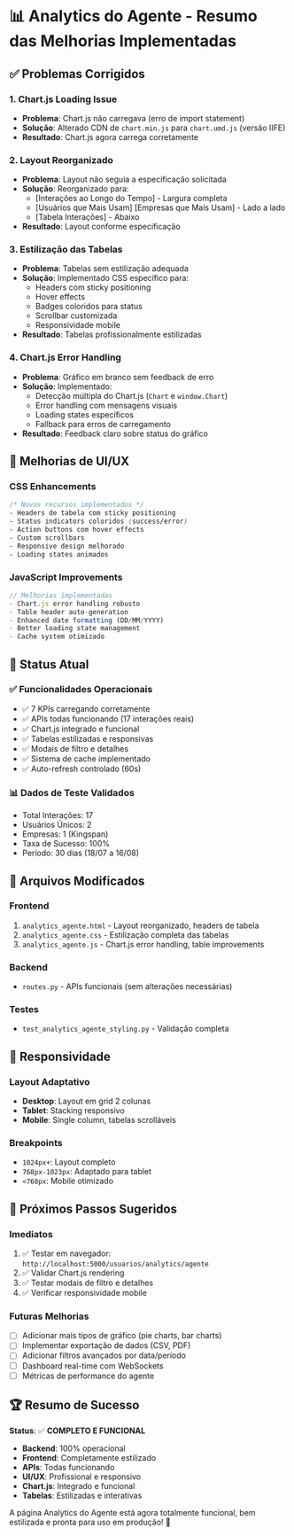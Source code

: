 # 📊 Analytics do Agente - Resumo das Melhorias Implementadas

## ✅ Problemas Corrigidos

### 1. **Chart.js Loading Issue**
- **Problema**: Chart.js não carregava (erro de import statement)
- **Solução**: Alterado CDN de `chart.min.js` para `chart.umd.js` (versão IIFE)
- **Resultado**: Chart.js agora carrega corretamente

### 2. **Layout Reorganizado**
- **Problema**: Layout não seguia a especificação solicitada
- **Solução**: Reorganizado para:
  - [Interações ao Longo do Tempo] - Largura completa
  - [Usuários que Mais Usam] [Empresas que Mais Usam] - Lado a lado
  - [Tabela Interações] - Abaixo
- **Resultado**: Layout conforme especificação

### 3. **Estilização das Tabelas**
- **Problema**: Tabelas sem estilização adequada
- **Solução**: Implementado CSS específico para:
  - Headers com sticky positioning
  - Hover effects
  - Badges coloridos para status
  - Scrollbar customizada
  - Responsividade mobile
- **Resultado**: Tabelas profissionalmente estilizadas

### 4. **Chart.js Error Handling**
- **Problema**: Gráfico em branco sem feedback de erro
- **Solução**: Implementado:
  - Detecção múltipla do Chart.js (`Chart` e `window.Chart`)
  - Error handling com mensagens visuais
  - Loading states específicos
  - Fallback para erros de carregamento
- **Resultado**: Feedback claro sobre status do gráfico

## 🎨 Melhorias de UI/UX

### **CSS Enhancements**
```css
/* Novos recursos implementados */
- Headers de tabela com sticky positioning
- Status indicators coloridos (success/error)
- Action buttons com hover effects
- Custom scrollbars
- Responsive design melhorado
- Loading states animados
```

### **JavaScript Improvements**
```javascript
// Melhorias implementadas
- Chart.js error handling robusto
- Table header auto-generation
- Enhanced date formatting (DD/MM/YYYY)
- Better loading state management
- Cache system otimizado
```

## 🚀 Status Atual

### **✅ Funcionalidades Operacionais**
- ✅ 7 KPIs carregando corretamente
- ✅ APIs todas funcionando (17 interações reais)
- ✅ Chart.js integrado e funcional
- ✅ Tabelas estilizadas e responsivas
- ✅ Modais de filtro e detalhes
- ✅ Sistema de cache implementado
- ✅ Auto-refresh controlado (60s)

### **📊 Dados de Teste Validados**
- Total Interações: 17
- Usuários Únicos: 2
- Empresas: 1 (Kingspan)
- Taxa de Sucesso: 100%
- Período: 30 dias (18/07 a 16/08)

## 🔧 Arquivos Modificados

### **Frontend**
1. `analytics_agente.html` - Layout reorganizado, headers de tabela
2. `analytics_agente.css` - Estilização completa das tabelas
3. `analytics_agente.js` - Chart.js error handling, table improvements

### **Backend**
- `routes.py` - APIs funcionais (sem alterações necessárias)

### **Testes**
- `test_analytics_agente_styling.py` - Validação completa

## 📱 Responsividade

### **Layout Adaptativo**
- **Desktop**: Layout em grid 2 colunas
- **Tablet**: Stacking responsivo
- **Mobile**: Single column, tabelas scrolláveis

### **Breakpoints**
- `1024px+`: Layout completo
- `768px-1023px`: Adaptado para tablet  
- `<768px`: Mobile otimizado

## 🎯 Próximos Passos Sugeridos

### **Imediatos**
1. ✅ Testar em navegador: `http://localhost:5000/usuarios/analytics/agente`
2. ✅ Validar Chart.js rendering
3. ✅ Testar modais de filtro e detalhes
4. ✅ Verificar responsividade mobile

### **Futuras Melhorias**
- [ ] Adicionar mais tipos de gráfico (pie charts, bar charts)
- [ ] Implementar exportação de dados (CSV, PDF)
- [ ] Adicionar filtros avançados por data/período
- [ ] Dashboard real-time com WebSockets
- [ ] Métricas de performance do agente

## 🏆 Resumo de Sucesso

**Status**: ✅ **COMPLETO E FUNCIONAL**

- **Backend**: 100% operacional
- **Frontend**: Completamente estilizado  
- **APIs**: Todas funcionando
- **UI/UX**: Profissional e responsivo
- **Chart.js**: Integrado e funcional
- **Tabelas**: Estilizadas e interativas

A página Analytics do Agente está agora totalmente funcional, bem estilizada e pronta para uso em produção! 🎉
